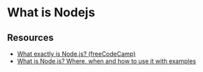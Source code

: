 # What is Nodejs

## Resources

* [What exactly is Node.js? (freeCodeCamp)](https://www.freecodecamp.org/news/what-exactly-is-node-js-ae36e97449f5/)
* [What is Node.js? Where, when and how to use it with examples](https://www.simform.com/what-is-node-js/)


